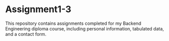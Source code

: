 # Assignment1-3
This repository contains assignments completed for my Backend Engineering diploma course, including personal information, tabulated data, and a contact form.
